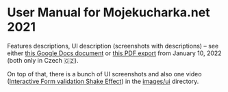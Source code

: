 # User Manual for Mojekucharka.net 2021

Features descriptions, UI description (screenshots with descriptions)
– see either [this Google Docs document][cs-manual]
or [this PDF export](./USER-MANUAL-EXPORT.pdf) from January 10, 2022 (both only in Czech 🇨🇿).

On top of that, there is a bunch of UI screenshots
and also one video ([Interactive Form validation Shake Effect][shake-effect-video])
in the [images/ui](./images/ui/) directory.

[cs-manual]: https://docs.google.com/document/d/1WkFB3s2JbFuL59qwXbiBYMrVOzu78bNtf9B9ZMuMavo/edit?usp=sharing
[shake-effect-video]: ./images/ui/form-validation-shake-effect.mov
